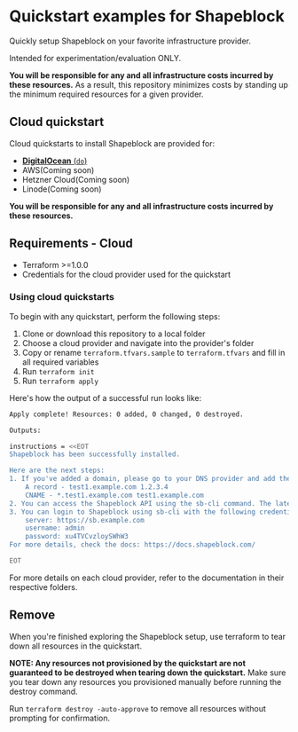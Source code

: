# Quickstart examples for Shapeblock

Quickly setup Shapeblock on your favorite infrastructure provider.

Intended for experimentation/evaluation ONLY.

**You will be responsible for any and all infrastructure costs incurred by these resources.** As a result, this repository minimizes costs by standing up the minimum required resources for a given provider.

## Cloud quickstart

Cloud quickstarts to install Shapeblock are provided for:

- [**DigitalOcean** (`do`)](./do)
- AWS(Coming soon)
- Hetzner Cloud(Coming soon)
- Linode(Coming soon)

**You will be responsible for any and all infrastructure costs incurred by these resources.**

## Requirements - Cloud

- Terraform >=1.0.0
- Credentials for the cloud provider used for the quickstart

### Using cloud quickstarts

To begin with any quickstart, perform the following steps:

1. Clone or download this repository to a local folder
2. Choose a cloud provider and navigate into the provider's folder
3. Copy or rename `terraform.tfvars.sample` to `terraform.tfvars` and fill in all required variables
4. Run `terraform init`
5. Run `terraform apply`

Here's how the output of a successful run looks like:

```sh
Apply complete! Resources: 0 added, 0 changed, 0 destroyed.

Outputs:

instructions = <<EOT
Shapeblock has been successfully installed.

Here are the next steps:
1. If you've added a domain, please go to your DNS provider and add the following DNS entries:
    A record - test1.example.com 1.2.3.4
    CNAME - *.test1.example.com test1.example.com
2. You can access the Shapeblock API using the sb-cli command. The latest version can be downloaded here: https://github.com/shapeblock/sb-cli/releases/latest
3. You can login to Shapeblock using sb-cli with the following credentials:
    server: https://sb.example.com
    username: admin
    password: xu4TVCvzloySWhW3
For more details, check the docs: https://docs.shapeblock.com/

EOT
```

For more details on each cloud provider, refer to the documentation in their respective folders.

## Remove

When you're finished exploring the Shapeblock setup, use terraform to tear down all resources in the quickstart.

**NOTE: Any resources not provisioned by the quickstart are not guaranteed to be destroyed when tearing down the quickstart.**
Make sure you tear down any resources you provisioned manually before running the destroy command.

Run `terraform destroy -auto-approve` to remove all resources without prompting for confirmation.
